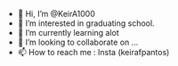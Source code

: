 - 👋 Hi, I’m @KeirA1000
- 👀 I’m interested in graduating school.
- 🌱 I’m currently learning alot
- 💞️ I’m looking to collaborate on ...
- 📫 How to reach me : Insta (keirafpantos)

<!---
KeirA1000/KeirA1000 is a ✨ special ✨ repository because its `README.md` (this file) appears on your GitHub profile.
You can click the Preview link to take a look at your changes.
--->
